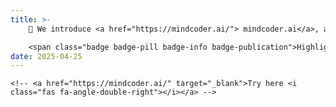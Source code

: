 ```yaml
---
title: >-
    🌟 We introduce <a href="https://mindcoder.ai/"> mindcoder.ai</a>, a web application designed to support human-LLM co-analyse qualitative data. The user only needs to follow three steps to obtain qualitative analysis results-1) upload data, 2) start coding, and 3) get analysis report! 

    <span class="badge badge-pill badge-info badge-publication">Highlight</span>
date: 2025-04-25
---
```

    <!-- <a href="https://mindcoder.ai/" target="_blank">Try here <i class="fas fa-angle-double-right"></i></a> -->